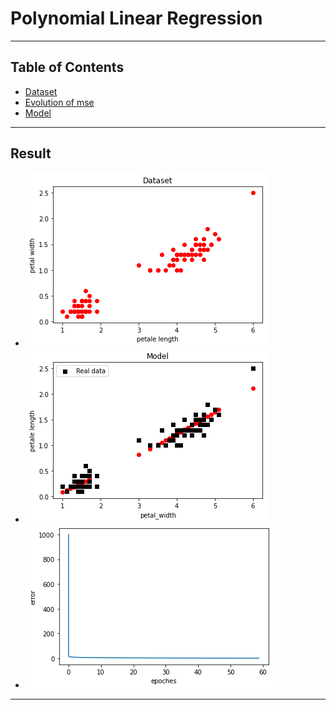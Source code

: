 
<h1>Polynomial Linear Regression</h1>
    <hr>
    <h2>Table of Contents</h2>
    <ul>
        <li><a href="#dataset">Dataset</a></li>
        <li><a href="#evMSE">Evolution of mse</a></li>
        <li><a href="#model">Model</a></li>
    </ul>

   <hr>
      <div class="container">
        <div class="text-container">
            <h2 id="description">Result</h2>
            <ul>
            <li>  <img class="image" src="3.png" alt="img">  </li>
            <li>  <img class="image" src="1.png" alt="img">  </li>
            <li>  <img class="image" src="4.png" alt="img"> </li>
            </ul>
        </div>
      </div>
    <hr>